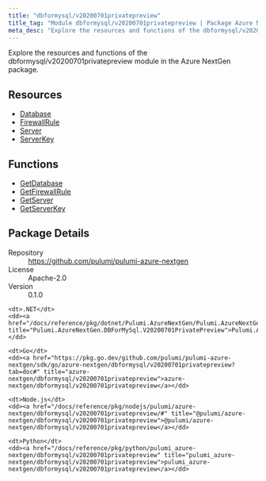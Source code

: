 ```yaml
---
title: "dbformysql/v20200701privatepreview"
title_tag: "Module dbformysql/v20200701privatepreview | Package Azure NextGen"
meta_desc: "Explore the resources and functions of the dbformysql/v20200701privatepreview module in the Azure NextGen package."
---
```


<!-- WARNING: this file was generated by Pulumi Docs Generator. -->
<!-- Do not edit by hand unless you're certain you know what you are doing! -->

Explore the resources and functions of the dbformysql/v20200701privatepreview module in the Azure NextGen package.

<h2 id="resources">Resources</h2>
<ul class="api">
    <li><a href="database" title="Database"><span class="symbol resource"></span>Database</a></li>
    <li><a href="firewallrule" title="FirewallRule"><span class="symbol resource"></span>FirewallRule</a></li>
    <li><a href="server" title="Server"><span class="symbol resource"></span>Server</a></li>
    <li><a href="serverkey" title="ServerKey"><span class="symbol resource"></span>ServerKey</a></li>
</ul>

<h2 id="functions">Functions</h2>
<ul class="api">
    <li><a href="getdatabase" title="GetDatabase"><span class="symbol function"></span>GetDatabase</a></li>
    <li><a href="getfirewallrule" title="GetFirewallRule"><span class="symbol function"></span>GetFirewallRule</a></li>
    <li><a href="getserver" title="GetServer"><span class="symbol function"></span>GetServer</a></li>
    <li><a href="getserverkey" title="GetServerKey"><span class="symbol function"></span>GetServerKey</a></li>
</ul>

<h2 id="package-details">Package Details</h2>
<dl class="package-details">
	<dt>Repository</dt>
	<dd><a href="https://github.com/pulumi/pulumi-azure-nextgen">https://github.com/pulumi/pulumi-azure-nextgen</a></dd>
	<dt>License</dt>
	<dd>Apache-2.0</dd>
	<dt>Version</dt>
	<dd>0.1.0</dd>
</dl>



<dl class="tabular">

    <dt>.NET</dt>
    <dd><a href="/docs/reference/pkg/dotnet/Pulumi.AzureNextGen/Pulumi.AzureNextGen.DBForMySql.V20200701PrivatePreview.html" title="Pulumi.AzureNextGen.DBForMySql.V20200701PrivatePreview">Pulumi.AzureNextGen.DBForMySql.V20200701PrivatePreview</a></dd>

    <dt>Go</dt>
    <dd><a href="https://pkg.go.dev/github.com/pulumi/pulumi-azure-nextgen/sdk/go/azure-nextgen/dbformysql/v20200701privatepreview?tab=doc#" title="azure-nextgen/dbformysql/v20200701privatepreview">azure-nextgen/dbformysql/v20200701privatepreview</a></dd>

    <dt>Node.js</dt>
    <dd><a href="/docs/reference/pkg/nodejs/pulumi/azure-nextgen/dbformysql/v20200701privatepreview/#" title="@pulumi/azure-nextgen/dbformysql/v20200701privatepreview">@pulumi/azure-nextgen/dbformysql/v20200701privatepreview</a></dd>

    <dt>Python</dt>
    <dd><a href="/docs/reference/pkg/python/pulumi_azure-nextgen/dbformysql/v20200701privatepreview" title="pulumi_azure-nextgen/dbformysql/v20200701privatepreview">pulumi_azure-nextgen/dbformysql/v20200701privatepreview</a></dd>

</dl>

